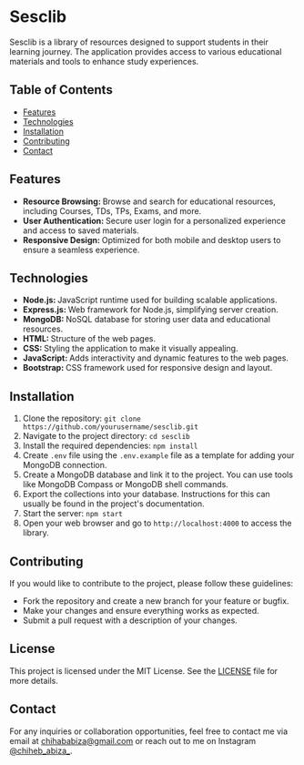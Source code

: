 <h1>Sesclib</h1>

<p>Sesclib is a library of resources designed to support students in their learning journey. The application provides access to various educational materials and tools to enhance study experiences.</p>

<h2>Table of Contents</h2>
<ul>
    <li><a href="#features">Features</a></li>
    <li><a href="#technologies">Technologies</a></li>
    <li><a href="#installation">Installation</a></li>
    <li><a href="#contributing">Contributing</a></li>
    <li><a href="#contact">Contact</a></li>
</ul>

<h2 id="features">Features</h2>
<ul>
    <li><strong>Resource Browsing: </strong> Browse and search for educational resources, including Courses, TDs, TPs, Exams, and more.</li>
    <li><strong>User Authentication: </strong> Secure user login for a personalized experience and access to saved materials.</li>
    <li><strong>Responsive Design: </strong> Optimized for both mobile and desktop users to ensure a seamless experience.</li>
</ul>

<h2 id="technologies">Technologies</h2>
<ul>
    <li><strong>Node.js: </strong> JavaScript runtime used for building scalable applications.</li>
    <li><strong>Express.js: </strong> Web framework for Node.js, simplifying server creation.</li>
    <li><strong>MongoDB: </strong> NoSQL database for storing user data and educational resources.</li>
    <li><strong>HTML: </strong> Structure of the web pages.</li>
    <li><strong>CSS: </strong> Styling the application to make it visually appealing.</li>
    <li><strong>JavaScript: </strong> Adds interactivity and dynamic features to the web pages.</li>
    <li><strong>Bootstrap: </strong> CSS framework used for responsive design and layout.</li>
</ul>

<h2 id="installation">Installation</h2>
<ol>
    <li>Clone the repository: <code>git clone https://github.com/yourusername/sesclib.git</code></li>
    <li>Navigate to the project directory: <code>cd sesclib</code></li>
    <li>Install the required dependencies: <code>npm install</code></li>
    <li>Create <code>.env</code> file using the <code>.env.example</code> file as a template for adding your MongoDB connection.</li>
    <li>Create a MongoDB database and link it to the project. You can use tools like MongoDB Compass or MongoDB shell commands.</li>
    <li>Export the collections into your database. Instructions for this can usually be found in the project's documentation.</li>
    <li>Start the server: <code>npm start</code></li>
    <li>Open your web browser and go to <code>http://localhost:4000</code> to access the library.</li>
</ol>

<h2 id="contributing">Contributing</h2>
<p>If you would like to contribute to the project, please follow these guidelines:</p>
<ul>
    <li>Fork the repository and create a new branch for your feature or bugfix.</li>
    <li>Make your changes and ensure everything works as expected.</li>
    <li>Submit a pull request with a description of your changes.</li>
</ul>

## License

This project is licensed under the MIT License. See the [LICENSE](LICENSE) file for more details.


<h2 id="contact">Contact</h2>
<p>For any inquiries or collaboration opportunities, feel free to contact me via email at <a href="mailto:chihababiza@gmail.com">chihababiza@gmail.com</a> or reach out to me on Instagram <a href="https://www.instagram.com/chiheb_abiza_/">@chiheb_abiza_</a>.</p>
